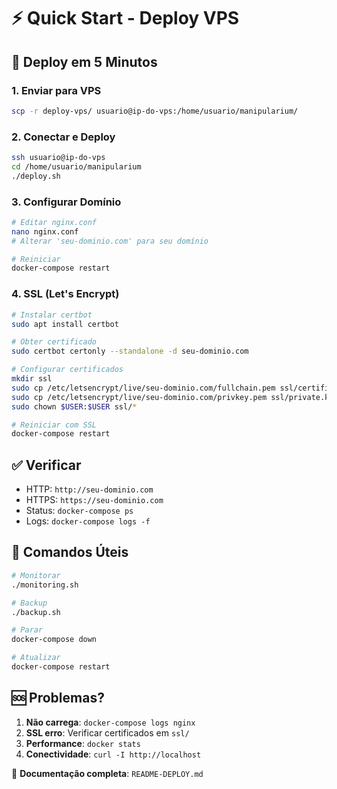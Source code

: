 # ⚡ Quick Start - Deploy VPS

## 🚀 Deploy em 5 Minutos

### 1. Enviar para VPS
```bash
scp -r deploy-vps/ usuario@ip-do-vps:/home/usuario/manipularium/
```

### 2. Conectar e Deploy
```bash
ssh usuario@ip-do-vps
cd /home/usuario/manipularium
./deploy.sh
```

### 3. Configurar Domínio
```bash
# Editar nginx.conf
nano nginx.conf
# Alterar 'seu-dominio.com' para seu domínio

# Reiniciar
docker-compose restart
```

### 4. SSL (Let's Encrypt)
```bash
# Instalar certbot
sudo apt install certbot

# Obter certificado
sudo certbot certonly --standalone -d seu-dominio.com

# Configurar certificados
mkdir ssl
sudo cp /etc/letsencrypt/live/seu-dominio.com/fullchain.pem ssl/certificate.crt
sudo cp /etc/letsencrypt/live/seu-dominio.com/privkey.pem ssl/private.key
sudo chown $USER:$USER ssl/*

# Reiniciar com SSL
docker-compose restart
```

## ✅ Verificar

- HTTP: `http://seu-dominio.com`
- HTTPS: `https://seu-dominio.com`
- Status: `docker-compose ps`
- Logs: `docker-compose logs -f`

## 🔧 Comandos Úteis

```bash
# Monitorar
./monitoring.sh

# Backup
./backup.sh

# Parar
docker-compose down

# Atualizar
docker-compose restart
```

## 🆘 Problemas?

1. **Não carrega**: `docker-compose logs nginx`
2. **SSL erro**: Verificar certificados em `ssl/`
3. **Performance**: `docker stats`
4. **Conectividade**: `curl -I http://localhost`

📖 **Documentação completa**: `README-DEPLOY.md`